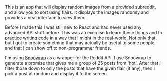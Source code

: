 This is an app that will display random images from a provided subreddit, and allow you to sort using flairs. It displays the images randomly and provides a neat interface to view them. 

Before I made this I was still new to React and had never used any advanced API stuff before. This was an exercise to learn these things and to practice writing code in a way that I might in the real-world. Not only that, but I got to create something that may actually be useful to some people, and that I can show off to non-programmer friends.

I'm using [Snoowrap](https://github.com/not-an-aardvark/snoowrap) as a wrapper for the Reddit API. I use Snoowrap to generate a promise that gives me a group of 25 posts from 'hot'. After that I filter those down to only the posts that have the given flair (if any), then I pick a post at random and display it to the screen.
